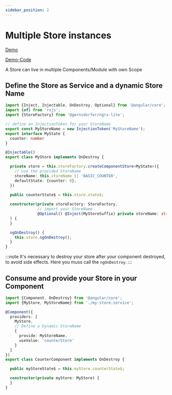 ```yaml
---
sidebar_position: 2
---
```


# Multiple Store instances

[Demo](https://gernsdorfer.github.io/ngrx-lite/sample-app/#/multiple-storage-instances)

[Demo-Code](https://github.com/gernsdorfer/ngrx-lite/tree/master/apps/sample-app/src/app/component-store/muliple-instances)

A Store can live in multiple Components/Module with own Scope

## Define the Store as Service and a dynamic Store Name

```ts title="my-store.service.ts"
import {Inject, Injectable, OnDestroy, Optional} from '@angular/core';
import {of} from 'rxjs';
import {StoreFactory} from '@gernsdorfer/ngrx-lite';

// define an InjectionToken for your StoreName
export const MyStoreName = new InjectionToken('MyStoreName');
export interface MyState {
  counter: number
}

@Injectable()
export class MyStore implements OnDestroy {

  private store = this.storeFactory.createComponentStore<MyState>({
    // use the provided StoreName
    storeName: this.storeName || 'BASIC_COUNTER',
    defaultState: {counter: 0},
  })
  
  public counterState$ = this.store.state$;

  constructor(private storeFactory: StoreFactory,
              // import your StoreName
              @Optional() @Inject(MyStoreSuffix) private storeName: string
  ) {
  }

  ngOnDestroy() {
    this.store.ngOnDestroy();
  }
} 
```

:::note It's necessary to destroy your store after your component destroyed, to avoid side effects. Here you muss call
the `ngOnDestroy`.
:::

## Consume and provide your Store in your Component

```ts title="my-component.component.ts"
import {Component, OnDestroy} from '@angular/core';
import {MyStore, MyStoreName} from './my-store.service';

@Component({
  providers: [
    MyStore,
    // Define a Dynamic StoreName
    {
      provide: MyStoreName,
      useValue: 'counterStore'
    }
  ]
})
export class CounterComponent implements OnDestroy {

  public myStoreState$ = this.myStore.counterState$;

  constructor(private myStore: MyStore) {
  }
}
```
